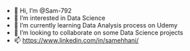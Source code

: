 - 👋 Hi, I’m @Sam-792
- 👀 I’m interested in Data Science
- 🌱 I’m currently learning Data Analysis process on Udemy
- 💞️ I’m looking to collaborate on some Data Science projects
- 📫 https://www.linkedin.com/in/samehhani/

<!---
Sam-792/Sam-792 is a ✨ special ✨ repository because its `README.md` (this file) appears on your GitHub profile.
You can click the Preview link to take a look at your changes.
--->
